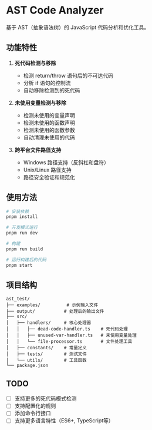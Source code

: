 # AST Code Analyzer

基于 AST（抽象语法树）的 JavaScript 代码分析和优化工具。

## 功能特性

1. **死代码检测与移除**
   - 检测 return/throw 语句后的不可达代码
   - 分析 if 语句的控制流
   - 自动移除检测到的死代码

2. **未使用变量检测与移除**
   - 检测未使用的变量声明
   - 检测未使用的函数声明
   - 检测未使用的函数参数
   - 自动清理未使用的代码

3. **跨平台文件路径支持**
   - Windows 路径支持（反斜杠和盘符）
   - Unix/Linux 路径支持
   - 路径安全验证和规范化

## 使用方法

```bash
# 安装依赖
pnpm install

# 开发模式运行
pnpm run dev

# 构建
pnpm run build

# 运行构建后的代码
pnpm start
```

## 项目结构

```
ast_test/
├── examples/          # 示例输入文件
├── output/           # 处理后的输出文件
├── src/
│   ├── handlers/     # 核心处理器
│   │   ├── dead-code-handler.ts    # 死代码处理
│   │   ├── unused-var-handler.ts   # 未使用变量处理
│   │   └── file-processor.ts       # 文件处理工具
│   ├── constants/    # 常量定义
│   ├── tests/        # 测试文件
│   └── utils/        # 工具函数
└── package.json
```

## TODO
- [ ] 支持更多的死代码模式检测
- [ ] 支持配置化的规则
- [ ] 添加命令行接口
- [ ] 支持更多语言特性（ES6+, TypeScript等）